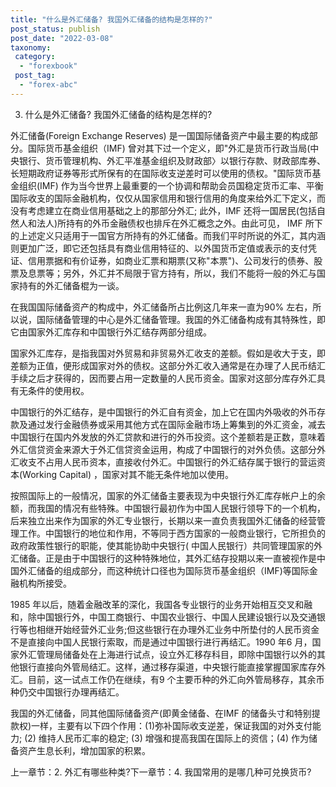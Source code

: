 ```yaml
---
title: "什么是外汇储备? 我国外汇储备的结构是怎样的?"
post_status: publish
post_date: "2022-03-08"
taxonomy:
 category: 
  - "forexbook"
 post_tag: 
  - "forex-abc"
---
```


3. 什么是外汇储备? 我国外汇储备的结构是怎样的?

外汇储备(Foreign Exchange Reserves) 是一国国际储备资产中最主要的构成部分。国际货币基金组织（IMF) 曾对其下过一个定义，即"外汇是货币行政当局(中央银行、货币管理机构、外汇平准基金组织及财政部〉以银行存款、财政部库券、长短期政府证券等形式所保有的在国际收支逆差时可以使用的债权。"国际货币基金组织(IMF) 作为当今世界上最重要的一个协调和帮助会员国稳定货币汇率、平衡国际收支的国际金融机构，仅仅从国家信用和银行信用的角度来给外汇下定义，而没有考虑建立在商业信用基础之上的那部分外汇; 此外，IMF 还将一国居民(包括自然人和法人)所持有的外币金融债权也排斥在外汇概念之外。由此可见， IMF 所下的上述定义只适用于一国官方所持有的外汇储备。而我们平时所说的外汇，其内涵则更加广泛，即它还包括具有商业信用特征的、以外国货币定值或表示的支付凭证、信用票据和有价证券，如商业汇票和期票(又称"本票")、公司发行的债券、股票及息票等；另外，外汇并不局限于官方持有，所以，我们不能将一般的外汇与国家持有的外汇储备棍为一谈。

在我国国际储备资产的构成中，外汇储备所占比例这几年来一直为90% 左右，所以说，国际储备管理的中心是外汇储备管理。我国的外汇储备构成有其特殊性，即它由国家外汇库存和中国银行外汇结存两部分组成。

国家外汇库存，是指我国对外贸易和非贸易外汇收支的差额。假如是收大于支，即差额为正值，便形成国家对外的债权。这部分外汇收入通常是在办理了人民币结汇手续之后才获得的，因而要占用一定数量的人民币资金。国家对这部分库存外汇具有无条件的使用权。

中国银行的外汇结存，是中国银行的外汇自有资金，加上它在国内外吸收的外币存款及通过发行金融债券或采用其他方式在国际金融市场上筹集到的外汇资金，减去中国银行在国内外发放的外汇贷款和进行的外币投资。这个差额若是正数，意味着外汇信贷资金来源大于外汇信贷资金运用，构成了中国银行的对外负债。这部分外汇收支不占用人民币资本，直接收付外汇。中国银行的外汇结存属于银行的营运资本(Working Capital) ，国家对其不能无条件地加以使用。

按照国际上的一般情况，国家的外汇储备主要表现为中央银行外汇库存帐户上的余额，而我国的情况有些特殊。中国银行最初作为中国人民银行领导下的一个机构，后来独立出来作为国家的外汇专业银行，长期以来一直负责我国外汇储备的经营管理工作。中国银行的地位和作用，不等同于西方国家的一般商业银行，它所担负的政府政策性银行的职能，使其能协助中央银行( 中国人民银行）共同管理国家的外汇储备。正是由于中国银行的这种特殊地位，其外汇结存投期以来一直被视作是中国外汇储备的组成部分，而这种统计口径也为国际货币基金组织（IMF)等国际金融机构所接受。

1985 年以后，随着金融改革的深化，我国各专业银行的业务开始相互交叉和融和，除中国银行外，中国工商银行、中国农业银行、中国人民建设银行以及交通银行等也相继开始经营外汇业务;但这些银行在办理外汇业务中所垫付的人民币资金不是直接向中国人民银行索取，而是通过中国银行进行再结汇。1990 年6 月，国家外汇管理局储备处在上海进行试点，设立外汇移存科目，即除中国银行以外的其他银行直接向外管局结汇。这样，通过移存渠道，中央银行能直接掌握国家库存外汇。目前，这一试点工作仍在继续，有9 个主要币种的外汇向外管局移存，其余币种仍交中国银行办理再结汇。

我国的外汇储备，同其他国际储备资产(即黄金储备、在IMF 的储备头寸和特别提款权)一样，主要有以下四个作用：(1)弥补国际收支逆差，保证我国的对外支付能力; (2) 维持人民币汇率的稳定; (3) 增强和提高我国在国际上的资信；(4) 作为储备资产生息长利，增加国家的积累。

上一章节：2. 外汇有哪些种类?下一章节：4. 我国常用的是哪几种可兑换货币?
